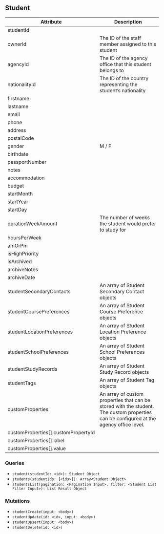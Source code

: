 ## Student

Attribute | Description
--- | ---
studentId  | 
ownerId | The ID of the staff member assigned to this student
agencyId | The ID of the agency office that this student belongs to
nationalityId | The ID of the country representing the student’s nationality
firstname | 
lastname | 
email | 
phone | 
address | 
postalCode | 
gender | M / F
birthdate | 
passportNumber | 
notes | 
accommodation | 
budget | 
startMonth | 
startYear | 
startDay | 
durationWeekAmount | The number of weeks the student would prefer to study for
hoursPerWeek | 
amOrPm | 
isHighPriority | 
isArchived | 
archiveNotes | 
archiveDate | 
studentSecondaryContacts | An array of Student Secondary Contact objects
studentCoursePreferences | An array of Student Course Preference objects
studentLocationPreferences | An array of Student Location Preference objects
studentSchoolPreferences | An array of Student School Preferences objects
studentStudyRecords | An array of Student Study Record objects
studentTags | An array of Student Tag objects
customProperties | An array of custom properties that can be stored with the student. The custom properties can be configured at the agency office level.
customProperties[].customPropertyId | 
customProperties[].label | 
customProperties[].value | 


### Queries

* `student(studentId: <id>): Student Object`
* `students(studentIds: [<ids>]): Array<Student Object>`
* `studentsList(pagination: <Pagination Input>, filter: <Student List Filter Input>): List Result Object`

### Mutations

* `studentCreate(input: <body>)`
* `studentUpdate(id: <id>, input: <body>)`
* `studentUpsert(input: <body>)`
* `studentDelete(id: <id>)`